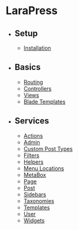 # LaraPress

- ## Setup
    - [Installation](/installation.md "Installation")
- ##  Basics
    - [Routing](http://laravel.com/docs/5.3/routing "Routing")
    - [Controllers](http://laravel.com/docs/5.3/controllers "Controller")
    - [Views](http://laravel.com/docs/5.3/views "Views")
    - [Blade Templates](http://laravel.com/docs/5.3/blade "Blade Templates")
- ## Services
    - [Actions](/actions.md "Actions")
    - [Admin](/admin.md "Admin")
    - [Custom Post Types](/custom-post-types.md "Custom Post Types")
    - [Filters](/filters.md "Filters")
    - [Helpers](/helpers.md "Helpers")
    - [Menu Locations](/menu-locations.md "Menu Locations")
    - [MetaBox](/metabox.md "MetaBox")
    - [Page](/page.md "Page")
    - [Post](/post.md "Post")
    - [Sidebars](/sidebars.md "Sidebars")
    - [Taxonomies](taxonomies.md "Taxonomies")
    - [Templates](/templates.md "Templates")
    - [User](/user.md "User")
    - [Widgets](/widgets.md "Widgets")